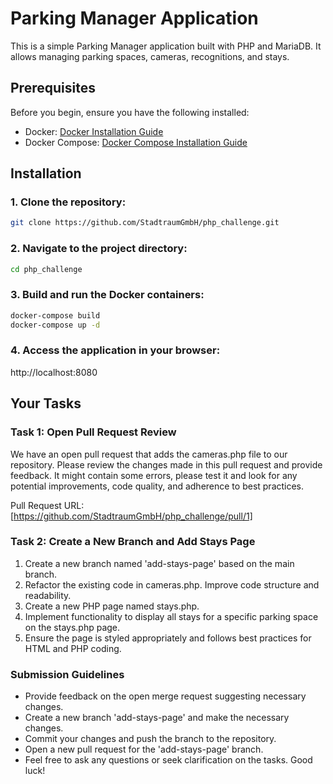 # Parking Manager Application

This is a simple Parking Manager application built with PHP and MariaDB. It allows managing parking spaces, cameras, recognitions, and stays.

## Prerequisites

Before you begin, ensure you have the following installed:

- Docker: [Docker Installation Guide](https://docs.docker.com/get-docker/)
- Docker Compose: [Docker Compose Installation Guide](https://docs.docker.com/compose/install/)

## Installation

### 1. Clone the repository:

```bash
git clone https://github.com/StadtraumGmbH/php_challenge.git
```

### 2. Navigate to the project directory:

```bash
cd php_challenge
```

### 3. Build and run the Docker containers:

```bash
docker-compose build
docker-compose up -d
```

### 4. Access the application in your browser:

http://localhost:8080

## Your Tasks

### Task 1: Open Pull Request Review

We have an open pull request that adds the cameras.php file to our repository. Please review the changes made in this pull request and provide feedback. It might contain some errors, please test it and look for any potential improvements, code quality, and adherence to best practices.

Pull Request URL: [https://github.com/StadtraumGmbH/php_challenge/pull/1]

### Task 2: Create a New Branch and Add Stays Page

1. Create a new branch named 'add-stays-page' based on the main branch.
2. Refactor the existing code in cameras.php. Improve code structure and readability.
3. Create a new PHP page named stays.php.
4. Implement functionality to display all stays for a specific parking space on the stays.php page.
5. Ensure the page is styled appropriately and follows best practices for HTML and PHP coding.

### Submission Guidelines

- Provide feedback on the open merge request suggesting necessary changes.
- Create a new branch 'add-stays-page' and make the necessary changes.
- Commit your changes and push the branch to the repository.
- Open a new pull request for the 'add-stays-page' branch.
- Feel free to ask any questions or seek clarification on the tasks. Good luck!
